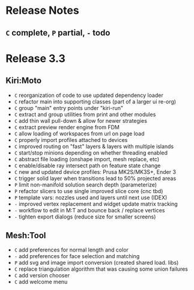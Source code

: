 # Release Notes

## `C` complete, `P` partial, `-` todo

# Release 3.3

## Kiri:Moto

* `C` reorganization of code to use updated dependency loader
* `C` refactor main into supporting classes (part of a larger ui re-org)
* `C` group "main" entry points under "kiri-run"
* `C` extract and group utilities from print and other modules
* `C` add thin wall pull-down & allow for newer strategies
* `C` extract preview render engine from FDM
* `C` allow loading of workspaces from url on page load
* `C` properly import profiles attached to devices
* `C` improved routing on "fast" layers & layers with multiple islands
* `C` start/stop minions depending on whether threading enabled
* `C` abstract file loading (onshape import, mesh replace, etc)
* `C` enable/disable ray intersect path on feature state change
* `C` new and updated device profiles: Prusa MK2S/MK3S+, Ender 3
* `C` trigger solid layer when transitions lead to 50% projected areas
* `P` limit non-manifold solution search depth (parameterize)
* `P` refactor slicers to use single improved slice core (cnc tbd)
* `P` template vars: nozzles used and layers until next use (IDEX)
* `-` improved vertex replacement and widget update matrix tracking
* `-` workflow to edit in M:T and bounce back / replace vertices
* `-` tighten export dialogs (reduce size for smaller screens)

## Mesh:Tool

* `C` add preferences for normal length and color
* `-` add preferences for face selection and matching
* `P` add svg and image import conversion (created shared load. libs)
* `C` replace triangulation algorithm that was causing some union failures
* `C` add version chooser
* `C` add welcome menu
